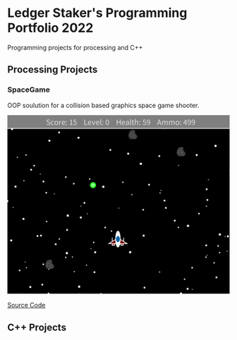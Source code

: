 # Ledger Staker's Programming Portfolio 2022 

Programming projects for processing and C++ 

## Processing Projects 

### SpaceGame 

OOP soulution for a collision based graphics space game shooter. 

![SpaceGame](https://github.com/LedgerStaker/Programming-Portfolio2022/blob/gh-pages/image/SpaceGame.png?raw=true)

[Source Code](https://github.com/LedgerStaker/Programming-Portfolio2022/blob/gh-pages/SRC/SpaceGame.zip)

## C++ Projects
